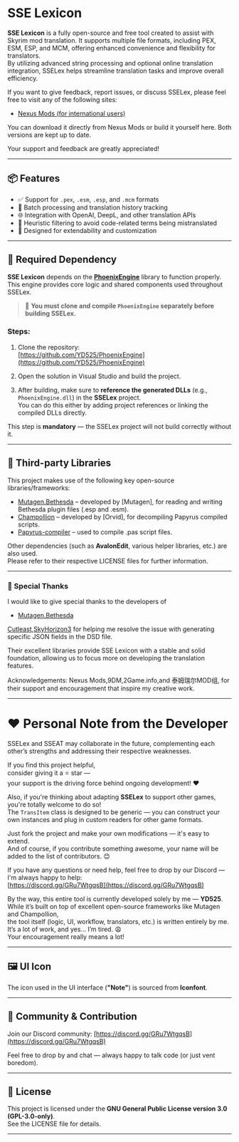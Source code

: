 # SSE Lexicon

**SSE Lexicon** is a fully open-source and free tool created to assist with Skyrim mod translation. It supports multiple file formats, including PEX, ESM, ESP, and MCM, offering enhanced convenience and flexibility for translators.  
By utilizing advanced string processing and optional online translation integration, SSELex helps streamline translation tasks and improve overall efficiency.

If you want to give feedback, report issues, or discuss SSELex, please feel free to visit any of the following sites:  

- [Nexus Mods (for international users)](https://www.nexusmods.com/skyrimspecialedition/mods/143056)  

You can download it directly from Nexus Mods or build it yourself here. Both versions are kept up to date.

Your support and feedback are greatly appreciated!

---

## 📦 Features

- ✅ Support for `.pex`, `.esm`, `.esp`, and `.mcm` formats  
- 🔁 Batch processing and translation history tracking  
- 🌐 Integration with OpenAI, DeepL, and other translation APIs  
- 🧠 Heuristic filtering to avoid code-related terms being mistranslated  
- 🔧 Designed for extendability and customization

---

## 🧩 Required Dependency

**SSE Lexicon** depends on the [**PhoenixEngine**](https://github.com/YD525/PhoenixEngine) library to function properly.  
This engine provides core logic and shared components used throughout SSELex.

> 🔧 **You must clone and compile `PhoenixEngine` separately before building SSELex.**

### Steps:

1. Clone the repository:  
   [https://github.com/YD525/PhoenixEngine](https://github.com/YD525/PhoenixEngine)

2. Open the solution in Visual Studio and build the project.

3. After building, make sure to **reference the generated DLLs** (e.g., `PhoenixEngine.dll`) in the **SSELex** project.  
   You can do this either by adding project references or linking the compiled DLLs directly.

This step is **mandatory** — the SSELex project will not build correctly without it.

---

## 🧩 Third-party Libraries

This project makes use of the following key open-source libraries/frameworks:

- [Mutagen.Bethesda](https://github.com/Mutagen-Modding/Mutagen) – developed by [Mutagen], for reading and writing Bethesda plugin files (.esp and .esm).  
- [Champollion](https://github.com/Orvid/Champollion) – developed by [Orvid], for decompiling Papyrus compiled scripts.  
- [Papyrus-compiler](https://github.com/russo-2025/papyrus-compiler) – used to compile .pas script files.

Other dependencies (such as **AvalonEdit**, various helper libraries, etc.) are also used.  
Please refer to their respective LICENSE files for further information.

---

### 🙏 Special Thanks

I would like to give special thanks to the developers of  
- [Mutagen.Bethesda](https://github.com/Mutagen-Modding/Mutagen)  

[Cutleast](https://github.com/Cutleast),[SkyHorizon3](https://github.com/SkyHorizon3)  for helping me resolve the issue with generating specific JSON fields in the DSD file.

Their excellent libraries provide SSE Lexicon with a stable and solid foundation, allowing us to focus more on developing the translation features.

Acknowledgements: Nexus Mods,9DM,2Game.info,and 泰姆瑞尔MOD组, for their support and encouragement that inspire my creative work.

---

# ❤️ Personal Note from the Developer

SSELex and SSEAT may collaborate in the future, complementing each other’s strengths and addressing their respective weaknesses.

If you find this project helpful,  
consider giving it a ⭐ star —  
your support is the driving force behind ongoing development! ❤️

Also, if you're thinking about adapting **SSELex** to support other games, you're totally welcome to do so!  
The `TransItem` class is designed to be generic — you can construct your own instances and plug in custom readers for other game formats.  

Just fork the project and make your own modifications — it's easy to extend.  
And of course, if you contribute something awesome, your name will be added to the list of contributors. 😊

If you have any questions or need help, feel free to drop by our Discord — I'm always happy to help:  
[https://discord.gg/GRu7WtgqsB](https://discord.gg/GRu7WtgqsB)

By the way, this entire tool is currently developed solely by me — **YD525**.  
While it’s built on top of excellent open-source frameworks like Mutagen and Champollion,  
the tool itself (logic, UI, workflow, translators, etc.) is written entirely by me.  
It’s a lot of work, and yes... I’m tired. 😩  
Your encouragement really means a lot!

---

## 🖼️ UI Icon

The icon used in the UI interface (**"Note"**) is sourced from **Iconfont**.

---

## 💬 Community & Contribution

Join our Discord community: [https://discord.gg/GRu7WtgqsB](https://discord.gg/GRu7WtgqsB)  

Feel free to drop by and chat — always happy to talk code (or just vent boredom).

---

## 📄 License

This project is licensed under the **GNU General Public License version 3.0 (GPL-3.0-only)**.  
See the LICENSE file for details.

---